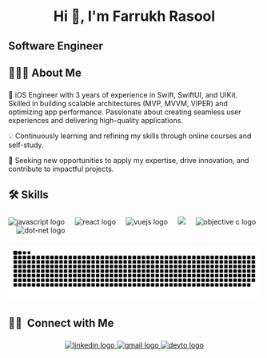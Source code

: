 <h1 align="center">Hi 👋, I'm Farrukh Rasool</h1>

## Software Engineer

<h2 align="left">🧑🏻‍💻 About Me</h2>

###

<p align="left">📱 iOS Engineer with 3 years of experience in Swift, SwiftUI, and UIKit. Skilled in building scalable architectures (MVP, MVVM, VIPER) and optimizing app performance. Passionate about creating seamless user experiences and delivering high-quality applications.

💡 Continuously learning and refining my skills through online courses and self-study.

🌟 Seeking new opportunities to apply my expertise, drive innovation, and contribute to impactful projects.</p>

###

<h2 align="left">🛠 Skills</h2>

###

<div align="left">
  <img src="https://img.shields.io/badge/Swift-F7DF1E?logo=swift&logoColor=black&style=for-the-badge" height="40" alt="javascript logo"  />
  <img width="12" />
  <img src="https://img.shields.io/badge/SwiftUI-61DAFB?logo=swiftui&logoColor=black&style=for-the-badge" height="40" alt="react logo"  />
  <img width="12" />
  <img src="https://img.shields.io/badge/UIKIT-4FC08D?logo=uikit&logoColor=black&style=for-the-badge" height="40" alt="vuejs logo"  />
  <img width="12" />
  <img src="https://img.shields.io/badge/Fastlane-339933?ogo=fastlane&ogoColor=white&style=for-the-badge" height="40"/>
  <img width="12" />
  <img src="https://img.shields.io/badge/Objective C-DD0031?logo=objectivec&logoColor=white&style=for-the-badge" height="40" alt="objective c logo"  />
  <img width="12" />
  <img src="https://img.shields.io/badge/iOS-512BD4?ogo=ios&logoColor=white&style=for-the-badge" height="40" alt="dot-net logo"/>
</div>

###

<img src="https://raw.githubusercontent.com/mfurqanliaqat/mfurqanliaqat/output/snake.svg" alt="Snake animation" />

###

## 🤝🏻 &nbsp;Connect with Me
###

<div align="center">
  <a href="https://www.linkedin.com/in/farrukh-rasool-8487971aa/" target="_blank">
    <img src="https://img.shields.io/static/v1?message=LinkedIn&logo=linkedin&label=&color=0077B5&logoColor=white&labelColor=&style=for-the-badge" height="32" alt="linkedin logo"  />
  </a>
  <a href="mailto::farrukhrasool65@gmail.com" target="_blank">
    <img src="https://img.shields.io/static/v1?message=Gmail&logo=gmail&label=&color=D14836&logoColor=white&labelColor=&style=for-the-badge" height="32" alt="gmail logo"  />
  </a>
  <a href="https://esuedpu99dmr4osl.vercel.app/" target="_blank">
    <img src="https://img.shields.io/static/v1?message=dev.to&logo=dev.to&label=&color=0A0A0A&logoColor=white&labelColor=&style=for-the-badge" height="32" alt="devto logo"  />
  </a>
</div>

###
